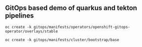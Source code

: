 ## GitOps based demo of quarkus and tekton pipelines

```
oc create -k gitops/manifests/operators/openshift-gitops-operator/overlays/stable
```

```
oc create -k gitops/manifests/cluster/bootstrap/base
```
